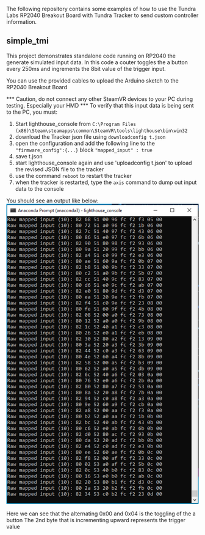 The following repository contains some examples of how to use the Tundra Labs RP2040 Breakout Board with Tundra Tracker to send custom controller information.
## simple_tmi
This project demonstrates standalone code running on RP2040 the generate simulated input data.  In this code a couter toggles the a button every 250ms and ingrements the 8bit value of the trigger input.

You can use the provided cables to upload the Arduino sketch to the RP2040 Breakout Board

*** Caution, do not connect any other SteamVR devices to your PC during testing.  Especially your HMD ***
To verify that this input data is being sent to the PC, you must:
1) Start lighthouse_console from `C:\Program Files (x86)\Steam\steamapps\common\SteamVR\tools\lighthouse\bin\win32`
2) download the Tracker json file using `downloadconfig t.json`
3) open the configuration and add the following line to the `"firmware_config":{...}` block
  `"mapped_input" : true`
4) save t.json
5) start lighthouse_console again and use 'uploadconfig t.json' to upload the revised JSON file to the tracker
6) use the command `reboot` to restart the tracker
7) when the tracker is restarted, type the `axis` command to dump out input data to the console

You should see an output like below:
![lighthouse_console Axis Output](images/simple_tmi_lh_output.png)

Here we can see that the alternating 0x00 and 0x04 is the toggling of the a button
The 2nd byte that is incrementing upward represents the trigger value
